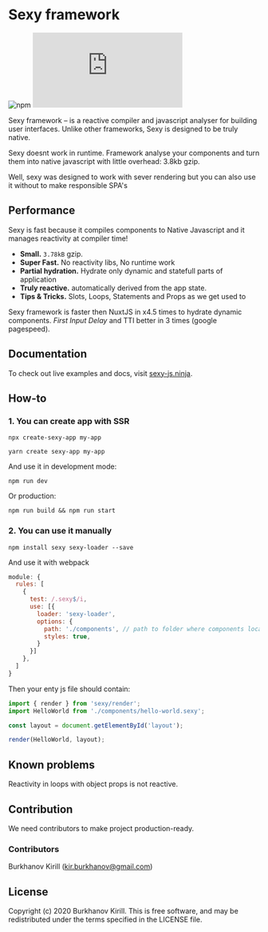 # Sexy framework

![npm](https://img.shields.io/npm/v/sexy?color=%23&style=flat-square)
![size](https://img.badgesize.io/https://unpkg.com/sexy/dist/sexy.js?compression=gzip&label=gzip&style=flat-square)

Sexy framework – is a reactive compiler and javascript analyser for building user interfaces. Unlike other frameworks, Sexy is designed to be truly native.

Sexy doesnt work in runtime. Framework analyse your components and turn them into native javascript with little overhead: 3.8kb gzip.

Well, sexy was designed to work with sever rendering but you can also use it without to make responsible SPA's

## Performance

Sexy is fast because it compiles components to Native Javascript and it manages reactivity at compiler time!

- **Small.** `3.78kB` gzip.
- **Super Fast.** No reactivity libs, No runtime work
- **Partial hydration.** Hydrate only dynamic and statefull parts of application
- **Truly reactive.** automatically derived from the app state.
- **Tips & Tricks.** Slots, Loops, Statements and Props as we get used to

Sexy framework is faster then NuxtJS in x4.5 times to hydrate dynamic components. *First Input Delay* and TTI better in 3 times (google pagespeed).

## Documentation

To check out live examples and docs, visit [sexy-js.ninja](http://sexy-js.ninja/).

## How-to

[sexy-package]: https://npmjs.com/package/sexy
[sexy-loader-package]: https://npmjs.com/package/sexy-loader
[sexy-server-package]: https://npmjs.com/package/sexy-server
[create-sexy-app-package]: https://npmjs.com/package/create-sexy-app

### 1. You can create app with SSR

```shell
npx create-sexy-app my-app
```

```shell
yarn create sexy-app my-app
```

And use it in development mode:

```shell
npm run dev
```

Or production:

```shell
npm run build && npm run start
```

### 2. You can use it manually

```shell
npm install sexy sexy-loader --save
```

And use it with webpack

```javascript
module: {
  rules: [
    {
      test: /.sexy$/i,
      use: [{
        loader: 'sexy-loader',
        options: {
          path: './components', // path to folder where components located
          styles: true,
        }
      }]
    },
  ]
}
```

Then your enty js file should contain:
```javascript
import { render } from 'sexy/render';
import HelloWorld from './components/hello-world.sexy';

const layout = document.getElementById('layout');

render(HelloWorld, layout);
```

## Known problems

Reactivity in loops with object props is not reactive.

## Contribution

We need contributors to make project production-ready.

### Contributors

Burkhanov Kirill (kir.burkhanov@gmail.com)

## License

Copyright (c) 2020 Burkhanov Kirill. This is free software, and may be redistributed under the terms specified in the LICENSE file.

